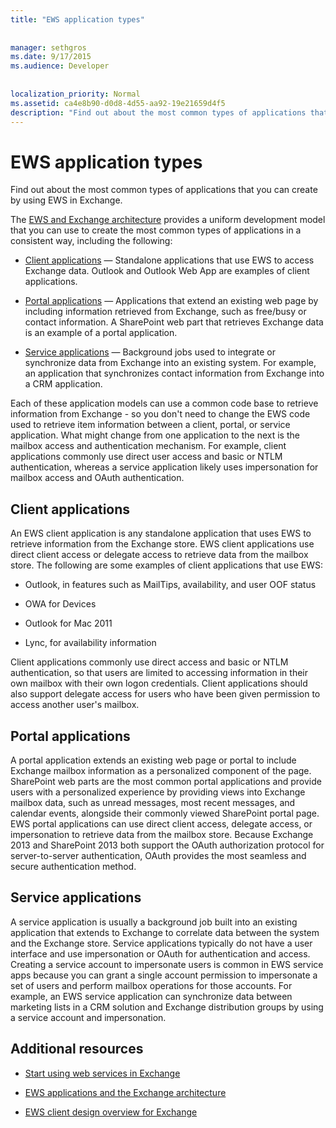 ```yaml
---
title: "EWS application types"
 
 
manager: sethgros
ms.date: 9/17/2015
ms.audience: Developer
 
 
localization_priority: Normal
ms.assetid: ca4e8b90-d0d8-4d55-aa92-19e21659d4f5
description: "Find out about the most common types of applications that you can create by using EWS in Exchange."
---
```


# EWS application types

Find out about the most common types of applications that you can create by using EWS in Exchange.
  
The [EWS and Exchange architecture](ews-applications-and-the-exchange-architecture.md) provides a uniform development model that you can use to create the most common types of applications in a consistent way, including the following: 
  
- [Client applications](#bk_clientapps) — Standalone applications that use EWS to access Exchange data. Outlook and Outlook Web App are examples of client applications. 
    
- [Portal applications](#bk_portalapps) — Applications that extend an existing web page by including information retrieved from Exchange, such as free/busy or contact information. A SharePoint web part that retrieves Exchange data is an example of a portal application. 
    
- [Service applications](#bk_serviceapps) — Background jobs used to integrate or synchronize data from Exchange into an existing system. For example, an application that synchronizes contact information from Exchange into a CRM application. 
    
Each of these application models can use a common code base to retrieve information from Exchange - so you don't need to change the EWS code used to retrieve item information between a client, portal, or service application. What might change from one application to the next is the mailbox access and authentication mechanism. For example, client applications commonly use direct user access and basic or NTLM authentication, whereas a service application likely uses impersonation for mailbox access and OAuth authentication.
  
## Client applications
<a name="bk_clientapps"> </a>

An EWS client application is any standalone application that uses EWS to retrieve information from the Exchange store. EWS client applications use direct client access or delegate access to retrieve data from the mailbox store. The following are some examples of client applications that use EWS:
  
- Outlook, in features such as MailTips, availability, and user OOF status
    
- OWA for Devices
    
- Outlook for Mac 2011
    
- Lync, for availability information
    
Client applications commonly use direct access and basic or NTLM authentication, so that users are limited to accessing information in their own mailbox with their own logon credentials. Client applications should also support delegate access for users who have been given permission to access another user's mailbox.
  
## Portal applications
<a name="bk_portalapps"> </a>

A portal application extends an existing web page or portal to include Exchange mailbox information as a personalized component of the page. SharePoint web parts are the most common portal applications and provide users with a personalized experience by providing views into Exchange mailbox data, such as unread messages, most recent messages, and calendar events, alongside their commonly viewed SharePoint portal page. EWS portal applications can use direct client access, delegate access, or impersonation to retrieve data from the mailbox store. Because Exchange 2013 and SharePoint 2013 both support the OAuth authorization protocol for server-to-server authentication, OAuth provides the most seamless and secure authentication method.
  
## Service applications
<a name="bk_serviceapps"> </a>

A service application is usually a background job built into an existing application that extends to Exchange to correlate data between the system and the Exchange store. Service applications typically do not have a user interface and use impersonation or OAuth for authentication and access. Creating a service account to impersonate users is common in EWS service apps because you can grant a single account permission to impersonate a set of users and perform mailbox operations for those accounts. For example, an EWS service application can synchronize data between marketing lists in a CRM solution and Exchange distribution groups by using a service account and impersonation.
  
## Additional resources
<a name="bk_addresources"> </a>

- [Start using web services in Exchange](start-using-web-services-in-exchange.md)
    
- [EWS applications and the Exchange architecture](ews-applications-and-the-exchange-architecture.md)
    
- [EWS client design overview for Exchange](ews-client-design-overview-for-exchange.md)
    

